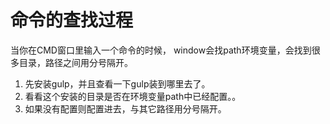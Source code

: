 # 命令的查找过程
当你在CMD窗口里输入一个命令的时候，
window会找path环境变量，会找到很多目录，路径之间用分号隔开。

1. 先安装gulp，并且查看一下gulp装到哪里去了。
2. 看看这个安装的目录是否在环境变量path中已经配置。。
3. 如果没有配置则配置进去，与其它路径用分号隔开。